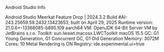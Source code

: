 

Android Studio Info

Android Studio Meerkat Feature Drop | 2024.3.2
Build #AI-243.25659.59.2432.13423653, built on April 29, 2025
Runtime version: 21.0.6+-13368085-b895.109 aarch64
VM: OpenJDK 64-Bit Server VM by JetBrains s.r.o.
Toolkit: sun.lwawt.macosx.LWCToolkit
macOS 15.5
GC: G1 Young Generation, G1 Concurrent GC, G1 Old Generation
Memory: 3072M
Cores: 10
Metal Rendering is ON
Registry:
  ide.experimental.ui=true